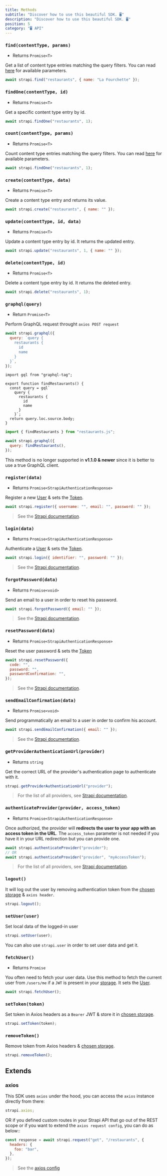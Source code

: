 ```yaml
---
title: Methods
subtitle: "Discover how to use this beautiful SDK. 🖥"
description: "Discover how to use this beautiful SDK. 🖥"
position: 5
category: "🖥 API"
---
```


### `find(contentType, params)`

- Returns `Promise<T>`

Get a list of content type entries matching the query filters. You can read [here](https://strapi.io/documentation/developer-docs/latest/developer-resources/content-api/content-api.html#api-parameters) for available parameters.

```js
await strapi.find("restaurants", { name: "La Fourchette" });
```

### `findOne(contentType, id)`

- Returns `Promise<T>`

Get a specific content type entry by id.

```js
await strapi.findOne("restaurants", 1);
```

### `count(contentType, params)`

- Returns `Promise<T>`

Count content type entries matching the query filters. You can read [here](https://strapi.io/documentation/developer-docs/latest/developer-resources/content-api/content-api.html#api-parameters) for available parameters.

```js
await strapi.findOne("restaurants", 1);
```

### `create(contentType, data)`

- Returns `Promise<T>`

Create a content type entry and returns its value.

```js
await strapi.create("restaurants", { name: "" });
```

### `update(contentType, id, data)`

- Returns `Promise<T>`

Update a content type entry by id. It returns the updated entry.

```js
await strapi.update("restaurants", 1, { name: "" });
```

### `delete(contentType, id)`

- Returns `Promise<T>`

Delete a content type entry by id. It returns the deleted entry.

```js
await strapi.delete("restaurants", 1);
```

### `graphql(query)`

- Return `Promise<T>`

Perform GraphQL request throught `axios POST request`

<code-group>
  <code-block label="Directly in methods" active>

```js
await strapi.graphql({
  query: `query {
    restaurants {
      id
      name
    }
  }`,
});
```

  </code-block>
  <code-block label="With graphql-tag">

```js{}[restaurants.js]
import gql from "graphql-tag";

export function findRestaurants() {
  const query = gql`
    query {
      restaurants {
        id
        name
      }
    }`;
  return query.loc.source.body;
}
```

```js
import { findRestaurants } from "restaurants.js";

await strapi.graphql({
  query: findRestaurants(),
});
```

  </code-block>
</code-group>

<alert type="warning">

This method is no longer supported in **v1.1.0 & newer** since it is better to use a true GraphQL client.

</alert>

### `register(data)`

- Returns `Promise<StrapiAuthenticationResponse>`

Register a new [User](methods#setuseruser) & sets the [Token](methods#settokentoken).

```js
await strapi.register({ username: "", email: "", password: "" });
```

> See the [Strapi documentation](https://strapi.io/documentation/developer-docs/latest/development/plugins/users-permissions.html#registration).

### `login(data)`

- Returns `Promise<StrapiAuthenticationResponse>`

Authenticate a [User](methods#setuseruser) & sets the [Token](methods#settokentoken).

```js
await strapi.login({ identifier: "", password: "" });
```

> See the [Strapi documentation](https://strapi.io/documentation/developer-docs/latest/development/plugins/users-permissions.html#login).

### `forgotPassword(data)`

- Returns `Promise<void>`

Send an email to a user in order to reset his password.

```js
await strapi.forgotPassword({ email: "" });
```

> See the [Strapi documentation](https://strapi.io/documentation/developer-docs/latest/development/plugins/users-permissions.html#forgotten-reset-password).

### `resetPassword(data)`

- Returns `Promise<StrapiAuthenticationResponse>`

Reset the user password & sets the [Token](methods#settokentoken)

```js
await strapi.resetPassword({
  code: "",
  password: "",
  passwordConfirmation: "",
});
```

> See the [Strapi documentation](https://strapi.io/documentation/developer-docs/latest/development/plugins/users-permissions.html#forgotten-reset-password).

### `sendEmailConfirmation(data)`

- Returns `Promise<void>`

Send programmatically an email to a user in order to confirm his account.

```js
await strapi.sendEmailConfirmation({ email: "" });
```

> See the [Strapi documentation](https://strapi.io/documentation/developer-docs/latest/development/plugins/users-permissions.html#email-validation).

### `getProviderAuthenticationUrl(provider)`

- Returns `string`

Get the correct URL of the provider's authentication page to authenticate with it.

```js
strapi.getProviderAuthenticationUrl("provider");
```

> For the list of all providers, see [Strapi documentation](https://strapi.io/documentation/developer-docs/latest/development/plugins/users-permissions.html#providers).

### `authenticateProvider(provider, access_token)`

- Returns `Promise<StrapiAuthenticationResponse>`

Once authorized, the provider will **redirects the user to your app with an access token in the URL**. The `access_token` parameter is not needed if you have it in your URL redirection but you can provide one.

```js
await strapi.authenticateProvider("provider");
// OR
await strapi.authenticateProvider("provider", "myAccessToken");
```

> For the list of all providers, see [Strapi documentation](https://strapi.io/documentation/developer-docs/latest/development/plugins/users-permissions.html#providers).

### `logout()`

It will log out the user by removing authentication token from the [chosen storage](options#store) & `axios header`.

```js
strapi.logout();
```

### `setUser(user)`

Set local data of the logged-in user

```js
strapi.setUser(user);
```

<alert type="info">You can also use `strapi.user` in order to set user data and get it.</alert>

### `fetchUser()`

- Returns `Promise`

You often need to fetch your user data. Use this method to fetch the current user from `/users/me` if a `JWT` is present in your [storage](options#store). It sets the [User](methods#setuseruser).

```js
await strapi.fetchUser();
```

### `setToken(token)`

Set token in Axios headers as a `Bearer` JWT & store it in [chosen storage](options#store).

```js
strapi.setToken(token);
```

### `removeToken()`

Remove token from Axios headers & [chosen storage](options#store).

```js
strapi.removeToken();
```

## Extends

### axios

This SDK uses `axios` under the hood, you can access the `axios` instance directly from there:

```js
strapi.axios;
```

OR if you defined custom routes in your Strapi API that go out of the REST scope or if you want to extend the `axios request config`, you can do as below::

```js
const response = await strapi.request("get", "/restaurants", {
  headers: {
    foo: "bar",
  },
});
```

> See the [axios config](https://github.com/axios/axios#request-config)
